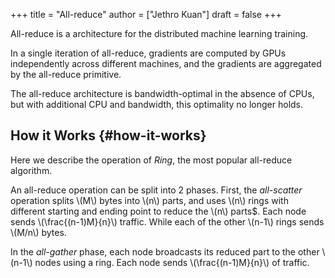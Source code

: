 +++
title = "All-reduce"
author = ["Jethro Kuan"]
draft = false
+++

All-reduce is a architecture for the distributed machine learning training.

In a single iteration of all-reduce, gradients are computed by GPUs
independently across different machines, and the gradients are aggregated by the
all-reduce primitive.

The all-reduce architecture is bandwidth-optimal in the absence of CPUs, but
with additional CPU and bandwidth, this optimality no longer holds.

## How it Works {#how-it-works}

Here we describe the operation of _Ring_, the most popular all-reduce algorithm.

An all-reduce operation can be split into 2 phases. First, the _all-scatter_
operation splits \\(M\\) bytes into \\(n\\) parts, and uses \\(n\\) rings with different
starting and ending point to reduce the \\(n\\) parts\$. Each node sends
\\(\frac{(n-1)M}{n}\\) traffic. While each of the other \\(n-1\\) rings sends \\(M/n\\)
bytes.

In the _all-gather_ phase, each node broadcasts its reduced part to the other
\\(n-1\\) nodes using a ring. Each node sends \\(\frac{(n-1)M}{n}\\) of traffic.

